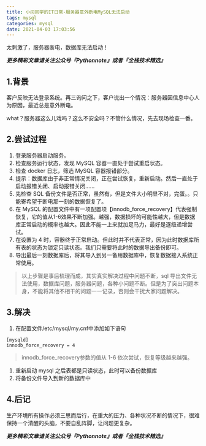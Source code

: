 ```yaml
---
title: 小闫同学的IT日常-服务器意外断电MySQL无法启动
tags: mysql
categories: mysql
date: 2021-04-03 17:03:56
---
```


太刺激了，服务器断电，数据库无法启动！

<!--more-->

***更多精彩文章请关注公众号『Pythonnote』或者『全栈技术精选』***

## 1.背景

客户反映无法登录系统。再三询问之下，客户说出一个情况：服务器因信息中心人为原因，最近总是意外断电。

what？服务器这么儿戏吗？这么不安全吗？不管什么情况，先去现场检查一番。

## 2.尝试过程

1.  登录服务器启动服务。
2.  检查服务运行状态，发现 MySQL 容器一直处于尝试重启状态。
3.  检查 docker 日志，筛选 MySQL 容器报错部分。
4.  提示：数据库由于非正常情况关闭，正在尝试恢复，重新启动。然后一直处于启动报错关闭、启动报错关闭......
5.  先检查 SQL 备份文件是否正常，虽然有，但是文件大小明显不对，完蛋。。只能寄希望于断电那一刻的数据恢复了。
6.  在 MySQL 的配置文件中有一项配置项【innodb_force_recovery】代表强制恢复，它的值从1-6效果不断加强。越强，数据损坏的可能性越大，但是数据库正常启动的概率也越大。因此不能一上来就加足马力，最好是逐级递增尝试。
7.  在设置为 4 时，容器终于正常启动。但此时并不代表正常，因为此时数据库所有表的状态为锁定只读状态。我们只需要将此时的数据导出备份即可。
8.  导出最后一刻数据库后，将其导入到另一备用数据库中，恢复数据接入系统正常使用。

>   以上步骤是事后梳理而成，其实真实解决过程中问题不断，sql 导出文件无法使用，数据库问题，服务器问题，各种小问题不断。但是为了突出问题本身，不能将其他不相干的问题一一记录，否则会干扰大家问题解决。

## 3.解决

1.  在配置文件/etc/mysql/my.cnf中添加如下语句

```
[mysqld]
innodb_force_recovery = 4
```

>   innodb_force_recovery参数的值从 1-6 依次尝试，恢复等级越来越强。

1.  重新启动 mysql 之后表都是只读状态，此时可以备份数据库
2.  将备份文件导入到新的数据库中

## 4.后记

生产环境所有操作必须三思而后行，在重大的压力、各种状况不断的情况下，很难保持一个清醒的头脑，不要自乱阵脚，让问题更复杂。



***更多精彩文章请关注公众号『Pythonnote』或者『全栈技术精选』***